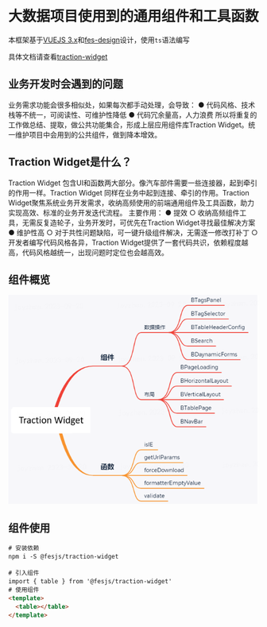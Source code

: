 # 大数据项目使用到的通用组件和工具函数

本框架基于[VUEJS 3.x](https://cn.vuejs.org/)和[fes-design](https://fes-design.mumblefe.cn/)设计，使用`ts`语法编写

具体文档请查看[traction-widget](https://www.mumblefe.cn/p/traction-widget)

## 业务开发时会遇到的问题

业务需求功能会很多相似处，如果每次都手动处理，会导致：
● 代码风格、技术栈等不统一，可阅读性、可维护性降低
● 代码冗余量高，人力浪费
所以将重复的工作做总结、提取，做公共功能集合，形成上层应用组件库Traction Widget。统一维护项目中会用到的公共组件，做到降本增效。

## Traction Widget是什么？

Traction Widget 包含UI和函数两大部分。像汽车部件需要一些连接器，起到牵引的作用一样。Traction Widget 同样在业务中起到连接、牵引的作用。Traction Widget聚焦系统业务开发需求，收纳高频使用的前端通用组件及工具函数，助力实现高效、标准的业务开发迭代流程。
主要作用：
● 提效
  ○ 收纳高频组件工具，无需反复造轮子，业务开发时，可优先在Traction Widget寻找最佳解决方案
● 维护性高
  ○ 对于共性问题缺陷，可一键升级组件解决，无需逐一修改打补丁
  ○ 开发者编写代码风格各异，Traction Widget提供了一套代码共识，依赖程度越高，代码风格越统一，出现问题时定位也会越高效。

## 组件概览
![](packages\traction-widget\components\assets\images\componentOverview.png)

## 组件使用

```html
# 安装依赖
npm i -S @fesjs/traction-widget

# 引入组件
import { table } from '@fesjs/traction-widget'
# 使用组件
<template>
  <table></table>
</template>
```